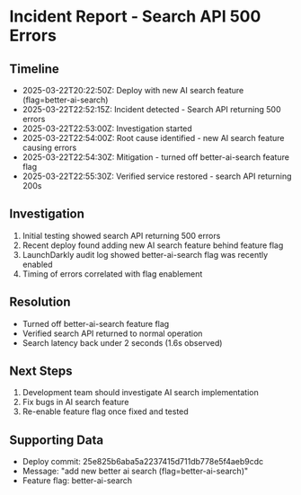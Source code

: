 # Incident Report - Search API 500 Errors

## Timeline
- 2025-03-22T20:22:50Z: Deploy with new AI search feature (flag=better-ai-search)
- 2025-03-22T22:52:15Z: Incident detected - Search API returning 500 errors
- 2025-03-22T22:53:00Z: Investigation started
- 2025-03-22T22:54:00Z: Root cause identified - new AI search feature causing errors
- 2025-03-22T22:54:30Z: Mitigation - turned off better-ai-search feature flag
- 2025-03-22T22:55:30Z: Verified service restored - search API returning 200s

## Investigation
1. Initial testing showed search API returning 500 errors
2. Recent deploy found adding new AI search feature behind feature flag
3. LaunchDarkly audit log showed better-ai-search flag was recently enabled
4. Timing of errors correlated with flag enablement

## Resolution
- Turned off better-ai-search feature flag
- Verified search API returned to normal operation
- Search latency back under 2 seconds (1.6s observed)

## Next Steps
1. Development team should investigate AI search implementation
2. Fix bugs in AI search feature
3. Re-enable feature flag once fixed and tested

## Supporting Data
- Deploy commit: 25e825b6aba5a2237415d711db778e5f4aeb9cdc
- Message: "add new better ai search (flag=better-ai-search)"
- Feature flag: better-ai-search